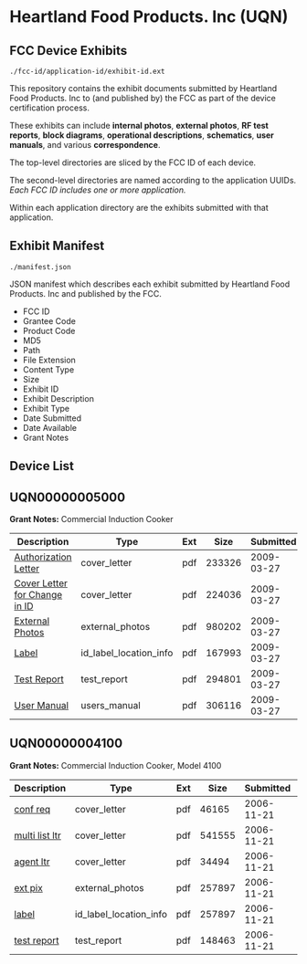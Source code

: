 # Heartland Food Products. Inc (UQN)
## FCC Device Exhibits

```
./fcc-id/application-id/exhibit-id.ext
```

This repository contains the exhibit documents submitted by Heartland Food Products. Inc to (and published by) the FCC as part of the device certification process.

These exhibits can include **internal photos**, **external photos**, **RF test reports**, **block diagrams**, **operational descriptions**, **schematics**, **user manuals**, and various **correspondence**.

The top-level directories are sliced by the FCC ID of each device.

The second-level directories are named according to the application UUIDs. *Each FCC ID includes one or more application.*

Within each application directory are the exhibits submitted with that application. 

## Exhibit Manifest

```
./manifest.json
```

JSON manifest which describes each exhibit submitted by Heartland Food Products. Inc and published by the FCC.

- FCC ID
- Grantee Code
- Product Code
- MD5
- Path
- File Extension
- Content Type
- Size
- Exhibit ID
- Exhibit Description
- Exhibit Type
- Date Submitted
- Date Available
- Grant Notes

## Device List
## UQN00000005000
**Grant Notes:** Commercial Induction Cooker

| Description | Type | Ext | Size | Submitted | Available |
| ----------- | ---- | --- | ---- | --------- | --------- |
| [Authorization Letter](UQN00000005000/74d1c3d5f62eedb5d6a8b078c7adc76b/1086584.pdf) | cover_letter | pdf | 233326 | 2009-03-27 | 2009-03-27 |
| [Cover Letter for Change in ID](UQN00000005000/74d1c3d5f62eedb5d6a8b078c7adc76b/1086585.pdf) | cover_letter | pdf | 224036 | 2009-03-27 | 2009-03-27 |
| [External Photos](UQN00000005000/74d1c3d5f62eedb5d6a8b078c7adc76b/1086586.pdf) | external_photos | pdf | 980202 | 2009-03-27 | 2009-03-27 |
| [Label](UQN00000005000/74d1c3d5f62eedb5d6a8b078c7adc76b/1086587.pdf) | id_label_location_info | pdf | 167993 | 2009-03-27 | 2009-03-27 |
| [Test Report](UQN00000005000/74d1c3d5f62eedb5d6a8b078c7adc76b/1086588.pdf) | test_report | pdf | 294801 | 2009-03-27 | 2009-03-27 |
| [User Manual](UQN00000005000/74d1c3d5f62eedb5d6a8b078c7adc76b/1086589.pdf) | users_manual | pdf | 306116 | 2009-03-27 | 2009-03-27 |
## UQN00000004100
**Grant Notes:** Commercial Induction Cooker, Model 4100

| Description | Type | Ext | Size | Submitted | Available |
| ----------- | ---- | --- | ---- | --------- | --------- |
| [conf req](UQN00000004100/a6bdf3ecc98cee15c25b357be53bfd6e/730400.pdf) | cover_letter | pdf | 46165 | 2006-11-21 | 2006-11-21 |
| [multi list ltr](UQN00000004100/a6bdf3ecc98cee15c25b357be53bfd6e/729464.pdf) | cover_letter | pdf | 541555 | 2006-11-21 | 2006-11-21 |
| [agent ltr](UQN00000004100/a6bdf3ecc98cee15c25b357be53bfd6e/729465.pdf) | cover_letter | pdf | 34494 | 2006-11-21 | 2006-11-21 |
| [ext pix](UQN00000004100/a6bdf3ecc98cee15c25b357be53bfd6e/730404.pdf) | external_photos | pdf | 257897 | 2006-11-21 | 2006-11-21 |
| [label](UQN00000004100/a6bdf3ecc98cee15c25b357be53bfd6e/730404.pdf) | id_label_location_info | pdf | 257897 | 2006-11-21 | 2006-11-21 |
| [test report](UQN00000004100/a6bdf3ecc98cee15c25b357be53bfd6e/730405.pdf) | test_report | pdf | 148463 | 2006-11-21 | 2006-11-21 |

